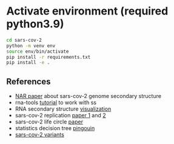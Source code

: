 # Activate environment (required python3.9)

```sh
cd sars-cov-2
python -m venv env
source env/bin/activate
pip install -r requirements.txt
pip install -e .
```

## References

- [NAR paper](https://academic.oup.com/nar/advance-article/doi/10.1093/nar/gkaa1053/5961787) about sars-cov-2 genome secondary structure
- rna-tools [tutorial](https://rna-tools.readthedocs.io/en/latest/tools.html) to work with ss
- RNA secondary structure [visualization](http://rna.tbi.univie.ac.at/forna/)
- sars-cov-2 replication [paper 1](https://www.nature.com/articles/s41579-020-00468-6) and [2](https://www.ncbi.nlm.nih.gov/pmc/articles/PMC7122471/)
- sars-cov-2 life circle [paper](https://www.nature.com/articles/s41579-020-00468-6)
- statistics decision tree [pingouin](https://pingouin-stats.org/guidelines.html?highlight=krus#non-parametric)
- [sars-cov-2 variants](https://assets.publishing.service.gov.uk/government/uploads/system/uploads/attachment_data/file/1036501/Technical_Briefing_29_published_26_November_2021.pdf)
